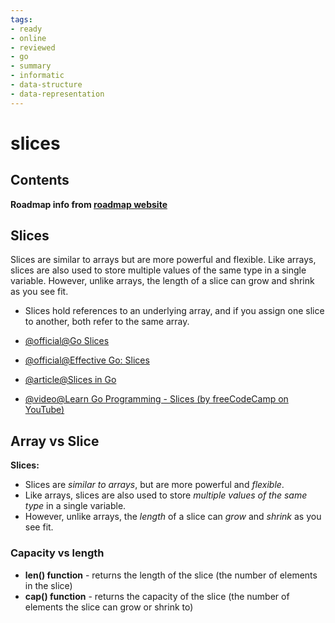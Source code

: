 ```yaml
---
tags:
- ready
- online
- reviewed
- go
- summary
- informatic
- data-structure
- data-representation
---
```


# slices

## Contents

__Roadmap info from [roadmap website](https://roadmap.sh/golang/go-basics/slices)__

## Slices

Slices are similar to arrays but are more powerful and flexible. Like arrays, slices are also used to store multiple values of the same type in a single variable. However, unlike arrays, the length of a slice can grow and shrink as you see fit.

- Slices hold references to an underlying array, and if you assign one slice to another, both refer to the same array.

- [@official@Go Slices](https://go.dev/tour/moretypes/7)
- [@official@Effective Go: Slices](https://go.dev/doc/effective_go#slices)
- [@article@Slices in Go](https://www.w3schools.com/go/go_slices.php)
- [@video@Learn Go Programming - Slices (by freeCodeCamp on YouTube)](https://youtu.be/YS4e4q9oBaU?t=6473)


## Array vs Slice

__Slices:__

- Slices are _similar to arrays_, but are more powerful and _flexible_.
- Like arrays, slices are also used to store _multiple values of the same type_ in a single variable.
- However, unlike arrays, the _length_ of a slice can _grow_ and _shrink_ as you see fit.

### Capacity vs length

- __len() function__ - returns the length of the slice (the number of elements in the slice)
- __cap() function__ - returns the capacity of the slice (the number of elements the slice can grow or shrink to)
